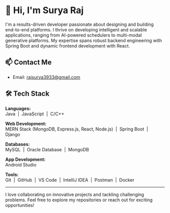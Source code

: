# 👋 Hi, I'm Surya Raj

I'm a results-driven developer passionate about designing and building end-to-end platforms. I thrive on developing intelligent and scalable applications, ranging from AI-powered schedulers to multi-modal generative platforms. My expertise spans robust backend engineering with Spring Boot and dynamic frontend development with React.

## 📫 Contact Me
- Email: [rajsurya3933@gmail.com](mailto:rajsurya3933@gmail.com)

## 🛠️ Tech Stack

**Languages:**  
Java &nbsp;|&nbsp; JavaScript &nbsp;|&nbsp; C/C++

**Web Development:**  
MERN Stack (MongoDB, Express.js, React, Node.js) &nbsp;|&nbsp; Spring Boot &nbsp;|&nbsp; Django

**Databases:**  
MySQL &nbsp;|&nbsp; Oracle Database &nbsp;|&nbsp; MongoDB

**App Development:**  
Android Studio

**Tools:**  
Git &nbsp;|&nbsp; GitHub &nbsp;|&nbsp; VS Code &nbsp;|&nbsp; IntelliJ IDEA &nbsp;|&nbsp; Postman &nbsp;|&nbsp; Docker

---

I love collaborating on innovative projects and tackling challenging problems. Feel free to explore my repositories or reach out for exciting opportunities!
